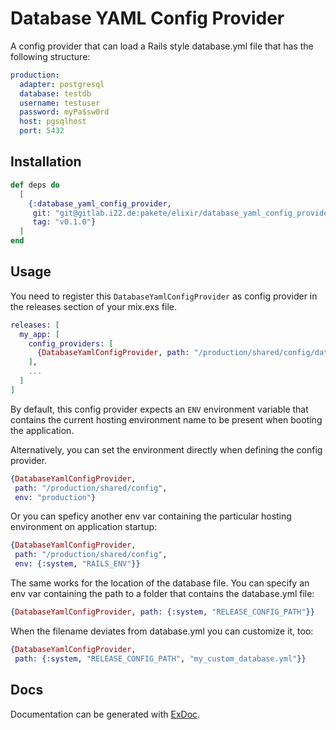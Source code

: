 # Database YAML Config Provider

A config provider that can load a Rails style database.yml file that has the
following structure:

```yaml
production:
  adapter: postgresql
  database: testdb
  username: testuser
  password: myPa$sw0rd
  host: pgsqlhost
  port: 5432
```

## Installation

```elixir
def deps do
  [
    {:database_yaml_config_provider,
     git: "git@gitlab.i22.de:pakete/elixir/database_yaml_config_provider.git",
     tag: "v0.1.0"}
  ]
end
```

## Usage

You need to register this `DatabaseYamlConfigProvider` as config provider in
the releases section of your mix.exs file.

```elixir
releases: [
  my_app: [
    config_providers: [
      {DatabaseYamlConfigProvider, path: "/production/shared/config/database.yml"}
    ],
    ...
  ]
]
```

By default, this config provider expects an `ENV` environment variable that
contains the current hosting environment name to be present when booting the
application.

Alternatively, you can set the environment directly when defining the config
provider.

```elixir
{DatabaseYamlConfigProvider,
 path: "/production/shared/config",
 env: "production"}
```

Or you can speficy another env var containing the particular hosting
environment on application startup:

```elixir
{DatabaseYamlConfigProvider,
 path: "/production/shared/config",
 env: {:system, "RAILS_ENV"}}
```

The same works for the location of the database file. You can specify an env
var containing the path to a folder that contains the database.yml file:

```elixir
{DatabaseYamlConfigProvider, path: {:system, "RELEASE_CONFIG_PATH"}}
```

When the filename deviates from database.yml you can customize it, too:

```elixir
{DatabaseYamlConfigProvider,
 path: {:system, "RELEASE_CONFIG_PATH", "my_custom_database.yml"}}
```

## Docs

Documentation can be generated with
[ExDoc](https://github.com/elixir-lang/ex_doc).
